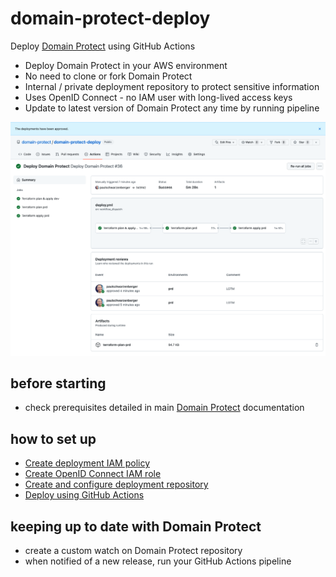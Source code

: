 # domain-protect-deploy
Deploy [Domain Protect](https://github.com/ovotech/domain-protect) using GitHub Actions

* Deploy Domain Protect in your AWS environment
* No need to clone or fork Domain Protect
* Internal / private deployment repository to protect sensitive information
* Uses OpenID Connect - no IAM user with long-lived access keys
* Update to latest version of Domain Protect any time by running pipeline

<img src="docs/images/pipeline.png">

## before starting
* check prerequisites detailed in main [Domain Protect](https://github.com/ovotech/domain-protect) documentation

## how to set up
* [Create deployment IAM policy](docs/POLICY.md)
* [Create OpenID Connect IAM role](docs/OIDC.md)
* [Create and configure deployment repository](docs/REPO.md)
* [Deploy using GitHub Actions](docs/DEPLOY.md)

## keeping up to date with Domain Protect
* create a custom watch on Domain Protect repository
* when notified of a new release, run your GitHub Actions pipeline
